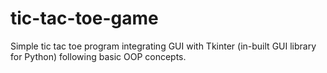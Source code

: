 # tic-tac-toe-game
Simple tic tac toe program integrating GUI with Tkinter (in-built GUI library for Python) following basic OOP concepts.
